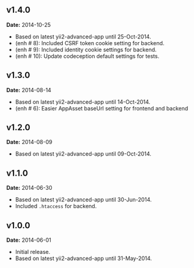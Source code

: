 v1.4.0
------
**Date:** 2014-10-25

- Based on latest yii2-advanced-app until 25-Oct-2014.
- (enh # 8): Included CSRF token cookie setting for backend.
- (enh # 9): Included identity cookie settings for backend.
- (enh # 10): Update codeception default settings for tests.

v1.3.0
------
**Date:** 2014-08-14

- Based on latest yii2-advanced-app until 14-Oct-2014.
- (enh # 6): Easier AppAsset baseUrl setting for frontend and backend

v1.2.0
------
**Date:** 2014-08-09

- Based on latest yii2-advanced-app until 09-Oct-2014.

v1.1.0
------
**Date:** 2014-06-30

- Based on latest yii2-advanced-app until 30-Jun-2014.
- Included `.htaccess` for backend.


v1.0.0
------
**Date:** 2014-06-01

- Initial release. 
- Based on latest yii2-advanced-app until 31-May-2014.


